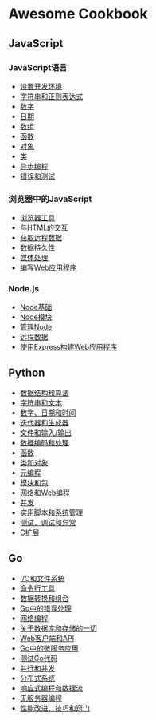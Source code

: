 # Awesome Cookbook

## JavaScript

### JavaScript语言

- [设置开发环境](./javascript/setting-up-a-development-environment/)
- [字符串和正则表达式](./javascript/strings-and-regular-expressions/)
- [数字](./javascript/numbers/)
- [日期](./javascript/date/)
- [数组](./javascript/arrays/)
- [函数](./javascript/functions/)
- [对象](./javascript/objects/)
- [类](./javascript/classes/)
- [异步编程](./javascript/asynchronous-programming/)
- [错误和测试](./javascript/errors-and-testing/)

### 浏览器中的JavaScript

- [浏览器工具](./javascript/browser-tools/)
- [与HTML的交互](./javascript/working-with-html/)
- [获取远程数据](./javascript/fetch-remote-data/)
- [数据持久性](./javascript/data-persistence/)
- [媒体处理](./javascript/working-with-media/)
- [编写Web应用程序](./javascript/writing-web-applications/)

### Node.js

- [Node基础](./javascript/node-basic/)
- [Node模块](./javascript/node-modules/)
- [管理Node](./javascript/managing-node/)
- [远程数据](./javascript/remote-data/)
- [使用Express构建Web应用程序](./javascript/building-web-applications-with-express/)

## Python

- [数据结构和算法](./python/data-structures-and-algorithms/)
- [字符串和文本](./python/strings-and-text/)
- [数字、日期和时间](./python/numbers-dates-and-times/)
- [迭代器和生成器](./python/iterators-and-generators/)
- [文件和输入/输出](./python/files-and-io/)
- [数据编码和处理](./python/data-encoding-and-processing/)
- [函数](./python/functions/)
- [类和对象](./python/classes-and-objects/)
- [元编程](./python/metaprogramming/)
- [模块和包](./python/modules-and-packages/)
- [网络和Web编程](./python/network-and-web-programming/)
- [并发](./python/concurrency/)
- [实用脚本和系统管理](./python/utility-scripting-and-system-administration/)
- [测试、调试和异常](./python/testing-debugging-and-exceptions/)
- [C扩展](./python/c-extensions/)

## Go

- [I/O和文件系统]()
- [命令行工具]()
- [数据转换和组合]()
- [Go中的错误处理]()
- [网络编程]()
- [关于数据库和存储的一切]()
- [Web客户端和API]()
- [Go中的微服务应用]()
- [测试Go代码]()
- [并行和并发]()
- [分布式系统]()
- [响应式编程和数据流]()
- [无服务器编程]()
- [性能改进、技巧和窍门]()
